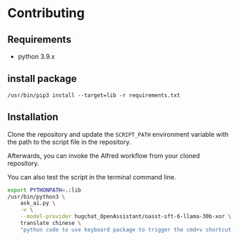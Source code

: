 # Contributing

## Requirements
- python 3.9.x

## install package
```
/usr/bin/pip3 install --target=lib -r requirements.txt
```

## Installation
Clone the repository and update the `SCRIPT_PATH` environment variable with the path to the script file in the repository.

Afterwards, you can invoke the Alfred workflow from your cloned repository.

You can also test the script in the terminal command line.

```bash
export PYTHONPATH=.:lib
/usr/bin/python3 \
    ask_ai.py \
    -v \
    --model-provider hugchat_OpenAssistant/oasst-sft-6-llama-30b-xor \
    translate chinese \
    "python code to use keyboard package to trigger the cmd+v shortcut. the code should works on mac os and windows os and linux."
```